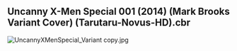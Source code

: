 ## Uncanny X-Men Special 001 (2014) (Mark Brooks Variant Cover) (Tarutaru-Novus-HD).cbr

![UncannyXMenSpecial_Variant copy.jpg](https://wx1.sinaimg.cn/large/6a9fdecaly1fr0ynrcqg7j21kw2f8kjl.jpg)